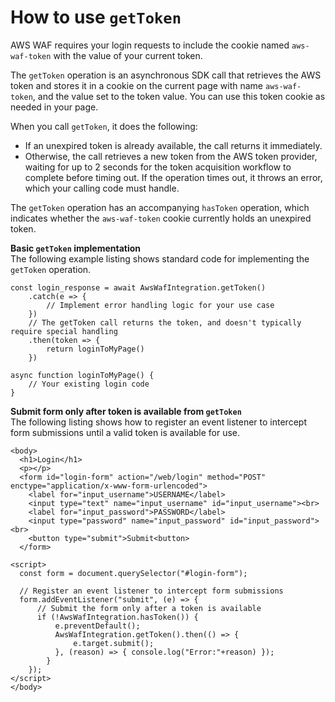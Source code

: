 # How to use `getToken`<a name="waf-javascript-sdk-get-token"></a>

AWS WAF requires your login requests to include the cookie named `aws-waf-token` with the value of your current token\. 

The `getToken` operation is an asynchronous SDK call that retrieves the AWS token and stores it in a cookie on the current page with name `aws-waf-token`, and the value set to the token value\. You can use this token cookie as needed in your page\. 

When you call `getToken`, it does the following: 
+ If an unexpired token is already available, the call returns it immediately\.
+ Otherwise, the call retrieves a new token from the AWS token provider, waiting for up to 2 seconds for the token acquisition workflow to complete before timing out\. If the operation times out, it throws an error, which your calling code must handle\. 

The `getToken` operation has an accompanying `hasToken` operation, which indicates whether the `aws-waf-token` cookie currently holds an unexpired token\. 

**Basic `getToken` implementation**  
The following example listing shows standard code for implementing the `getToken` operation\.

```
const login_response = await AwsWafIntegration.getToken()
    .catch(e => {
        // Implement error handling logic for your use case
    })
    // The getToken call returns the token, and doesn't typically require special handling
    .then(token => {
        return loginToMyPage()
    })

async function loginToMyPage() {
    // Your existing login code
}
```

**Submit form only after token is available from `getToken`**  
The following listing shows how to register an event listener to intercept form submissions until a valid token is available for use\. 

```
<body>
  <h1>Login</h1>
  <p></p>
  <form id="login-form" action="/web/login" method="POST" enctype="application/x-www-form-urlencoded">
    <label for="input_username">USERNAME</label>
    <input type="text" name="input_username" id="input_username"><br>
    <label for="input_password">PASSWORD</label>
    <input type="password" name="input_password" id="input_password"><br>
    <button type="submit">Submit<button>
  </form>

<script>
  const form = document.querySelector("#login-form");

  // Register an event listener to intercept form submissions
  form.addEventListener("submit", (e) => {
      // Submit the form only after a token is available 
      if (!AwsWafIntegration.hasToken()) {
          e.preventDefault();
          AwsWafIntegration.getToken().then(() => {
              e.target.submit();
          }, (reason) => { console.log("Error:"+reason) });
        }
    });
</script>
</body>
```